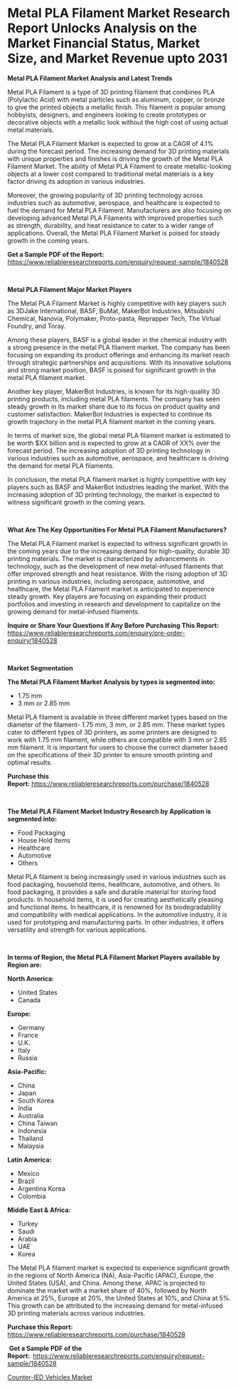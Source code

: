 <p><h1>Metal PLA Filament Market Research Report Unlocks Analysis on the Market Financial Status, Market Size, and Market Revenue upto 2031</h1></p><p><strong>Metal PLA Filament Market Analysis and Latest Trends</strong></p>
<p><p>Metal PLA Filament is a type of 3D printing filament that combines PLA (Polylactic Acid) with metal particles such as aluminum, copper, or bronze to give the printed objects a metallic finish. This filament is popular among hobbyists, designers, and engineers looking to create prototypes or decorative objects with a metallic look without the high cost of using actual metal materials.</p><p>The Metal PLA Filament Market is expected to grow at a CAGR of 4.1% during the forecast period. The increasing demand for 3D printing materials with unique properties and finishes is driving the growth of the Metal PLA Filament Market. The ability of Metal PLA Filament to create metallic-looking objects at a lower cost compared to traditional metal materials is a key factor driving its adoption in various industries.</p><p>Moreover, the growing popularity of 3D printing technology across industries such as automotive, aerospace, and healthcare is expected to fuel the demand for Metal PLA Filament. Manufacturers are also focusing on developing advanced Metal PLA Filaments with improved properties such as strength, durability, and heat resistance to cater to a wider range of applications. Overall, the Metal PLA Filament Market is poised for steady growth in the coming years.</p></p>
<p><strong>Get a Sample PDF of the Report:&nbsp;</strong> <a href="https://www.reliableresearchreports.com/enquiry/request-sample/1840528">https://www.reliableresearchreports.com/enquiry/request-sample/1840528</a></p>
<p>&nbsp;</p>
<p><strong>Metal PLA Filament Major Market Players</strong></p>
<p><p>The Metal PLA Filament Market is highly competitive with key players such as 3DJake International, BASF, BuMat, MakerBot Industries, Mitsubishi Chemical, Nanovia, Polymaker, Proto-pasta, Reprapper Tech, The Virtual Foundry, and Toray. </p><p>Among these players, BASF is a global leader in the chemical industry with a strong presence in the metal PLA filament market. The company has been focusing on expanding its product offerings and enhancing its market reach through strategic partnerships and acquisitions. With its innovative solutions and strong market position, BASF is poised for significant growth in the metal PLA filament market.</p><p>Another key player, MakerBot Industries, is known for its high-quality 3D printing products, including metal PLA filaments. The company has seen steady growth in its market share due to its focus on product quality and customer satisfaction. MakerBot Industries is expected to continue its growth trajectory in the metal PLA filament market in the coming years.</p><p>In terms of market size, the global metal PLA filament market is estimated to be worth $XX billion and is expected to grow at a CAGR of XX% over the forecast period. The increasing adoption of 3D printing technology in various industries such as automotive, aerospace, and healthcare is driving the demand for metal PLA filaments.</p><p>In conclusion, the metal PLA filament market is highly competitive with key players such as BASF and MakerBot Industries leading the market. With the increasing adoption of 3D printing technology, the market is expected to witness significant growth in the coming years.</p></p>
<p>&nbsp;</p>
<p><strong>What Are The Key Opportunities For Metal PLA Filament Manufacturers?</strong></p>
<p><p>The Metal PLA Filament market is expected to witness significant growth in the coming years due to the increasing demand for high-quality, durable 3D printing materials. The market is characterized by advancements in technology, such as the development of new metal-infused filaments that offer improved strength and heat resistance. With the rising adoption of 3D printing in various industries, including aerospace, automotive, and healthcare, the Metal PLA Filament market is anticipated to experience steady growth. Key players are focusing on expanding their product portfolios and investing in research and development to capitalize on the growing demand for metal-infused filaments.</p></p>
<p><strong>Inquire or Share Your Questions If Any Before Purchasing This Report:</strong> <a href="https://www.reliableresearchreports.com/enquiry/pre-order-enquiry/1840528">https://www.reliableresearchreports.com/enquiry/pre-order-enquiry/1840528</a></p>
<p>&nbsp;</p>
<p><strong>Market Segmentation</strong></p>
<p><strong>The Metal PLA Filament Market Analysis by types is segmented into:</strong></p>
<p><ul><li>1.75 mm</li><li>3 mm or 2.85 mm</li></ul></p>
<p><p>Metal PLA filament is available in three different market types based on the diameter of the filament- 1.75 mm, 3 mm, or 2.85 mm. These market types cater to different types of 3D printers, as some printers are designed to work with 1.75 mm filament, while others are compatible with 3 mm or 2.85 mm filament. It is important for users to choose the correct diameter based on the specifications of their 3D printer to ensure smooth printing and optimal results.</p></p>
<p><strong>Purchase this Report:&nbsp;</strong><a href="https://www.reliableresearchreports.com/purchase/1840528">https://www.reliableresearchreports.com/purchase/1840528</a></p>
<p>&nbsp;</p>
<p><strong>The Metal PLA Filament Market Industry Research by Application is segmented into:</strong></p>
<p><ul><li>Food Packaging</li><li>House Hold Items</li><li>Healthcare</li><li>Automotive</li><li>Others</li></ul></p>
<p><p>Metal PLA filament is being increasingly used in various industries such as food packaging, household items, healthcare, automotive, and others. In food packaging, it provides a safe and durable material for storing food products. In household items, it is used for creating aesthetically pleasing and functional items. In healthcare, it is renowned for its biodegradability and compatibility with medical applications. In the automotive industry, it is used for prototyping and manufacturing parts. In other industries, it offers versatility and strength for various applications.</p></p>
<p>&nbsp;</p>
<p><strong>In terms of Region, the Metal PLA Filament Market Players available by Region are:</strong></p>
<p>
    <p> <strong> North America: </strong>
        <ul>
            <li>United States</li>
            <li>Canada</li>
        </ul>
        </p> 
    <p> <strong> Europe: </strong>
        <ul>
            <li>Germany</li>
            <li>France</li>
            <li>U.K.</li>
            <li>Italy</li>
            <li>Russia</li>
        </ul>
        </p> 
    <p> <strong> Asia-Pacific: </strong>
        <ul>
            <li>China</li>
            <li>Japan</li>
            <li>South Korea</li>
            <li>India</li>
            <li>Australia</li>
            <li>China Taiwan</li>
            <li>Indonesia</li>
            <li>Thailand</li>
            <li>Malaysia</li>
        </ul>
        </p> 
    <p> <strong> Latin America: </strong>
        <ul>
            <li>Mexico</li>
            <li>Brazil</li>
            <li>Argentina Korea</li>
            <li>Colombia</li>
        </ul>
        </p> 
    <p> <strong> Middle East & Africa: </strong>
        <ul>
            <li>Turkey</li>
            <li>Saudi</li>
            <li>Arabia</li>
            <li>UAE</li>
            <li>Korea</li>
        </ul>
    </p>
    </p>
<p><p>The Metal PLA filament market is expected to experience significant growth in the regions of North America (NA), Asia-Pacific (APAC), Europe, the United States (USA), and China. Among these, APAC is projected to dominate the market with a market share of 40%, followed by North America at 25%, Europe at 20%, the United States at 10%, and China at 5%. This growth can be attributed to the increasing demand for metal-infused 3D printing materials across various industries.</p></p>
<p><strong>Purchase this Report: </strong><a href="https://www.reliableresearchreports.com/purchase/1840528">https://www.reliableresearchreports.com/purchase/1840528</a></p>
<p>&nbsp;<strong>Get a Sample PDF of the Report:&nbsp;&nbsp;</strong><a href="https://www.reliableresearchreports.com/enquiry/request-sample/1840528">https://www.reliableresearchreports.com/enquiry/request-sample/1840528</a></p>
<p><strong></strong></p>
<p><p><a href="https://circular-yam-9b9.notion.site/Counter-IED-Vehicles-Market-Size-Reflecting-a-Forecast-Till-2031-Market-By-Type-By-Application-and-c1709c5c33b34de28070b57e32b607f8">Counter-IED Vehicles Market</a></p></p>